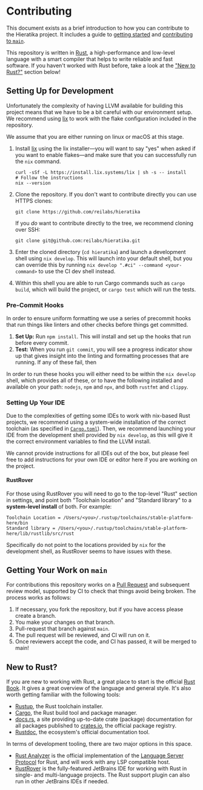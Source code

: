 # Contributing

This document exists as a brief introduction to how you can contribute to the Hieratika project. It
includes a guide to [getting started](#setting-up-for-development) and
[contributing to `main`](#getting-your-work-on-main).

This repository is written in [Rust](https://www.rust-lang.org), a high-performance and low-level
language with a smart compiler that helps to write reliable and fast software. If you haven't worked
with Rust before, take a look at the ["New to Rust?"](#new-to-rust) section below!

## Setting Up for Development

Unfortunately the complexity of having LLVM available for building this project means that we have
to be a bit careful with our environment setup. We recommend using [lix](https://lix.systems) to
work with the flake configuration included in the repository.

We assume that you are either running on linux or macOS at this stage.

1. Install [lix](https://lix.systems/install/) using the lix installer—you will want to say "yes"
   when asked if you want to enable flakes—and make sure that you can successfully run the `nix`
   command.

   ```shell
   curl -sSf -L https://install.lix.systems/lix | sh -s -- install
   # Follow the instructions
   nix --version
   ```

2. Clone the repository. If you don't want to contribute directly you can use HTTPS clones:

   ```shell
   git clone https://github.com/reilabs/hieratika
   ```

   If you _do_ want to contribute directly to the tree, we recommend cloning over SSH:

   ```shell
   git clone git@github.com:reilabs/hieratika.git
   ```

3. Enter the cloned directory (`cd hieratika`) and launch a development shell using `nix develop`.
   This will launch into your default shell, but you can override this by running
   `nix develop ".#ci" --command <your-command>` to use the CI dev shell instead.

4. Within this shell you are able to run Cargo commands such as `cargo build`, which will build the
   project, or `cargo test` which will run the tests.

### Pre-Commit Hooks

In order to ensure uniform formatting we use a series of precommit hooks that run things like
linters and other checks before things get committed.

1. **Set Up:** Run `npm install`. This will install and set up the hooks that run before every
   commit.
2. **Test:** When you run `git commit`, you will see a progress indicator show up that gives insight
   into the linting and formatting processes that are running. If any of these fail, then

In order to run these hooks you will either need to be within the `nix develop` shell, which
provides all of these, or to have the following installed and available on your path: `nodejs`,
`npm` and `npx`, and both `rustfmt` and `clippy`.

### Setting Up Your IDE

Due to the complexities of getting some IDEs to work with nix-based Rust projects, we recommend
using a system-wide installation of the correct toolchain (as specified in
[`Cargo.toml`](../crates/compiler/Cargo.toml)). Then, we recommend launching your IDE from the
development shell provided by `nix develop`, as this will give it the correct environment variables
to find the LLVM install.

We cannot provide instructions for all IDEs out of the box, but please feel free to add instructions
for your own IDE or editor here if you are working on the project.

#### RustRover

For those using RustRover you will need to go to the top-level "Rust" section in settings, and point
both "Toolchain location" and "Standard library" to a **system-level install** of both. For example:

```text
Toolchain Location = /Users/<you>/.rustup/toolchains/stable-platform-here/bin
Standard library = /Users/<you>/.rustup/toolchains/stable-platform-here/lib/rustlib/src/rust
```

Specifically do not point to the locations provided by `nix` for the development shell, as RustRover
seems to have issues with these.

## Getting Your Work on `main`

For contributions this repository works on a
[Pull Request](https://github.com/reilabs/hieratika/pulls) and subsequent review model, supported by
CI to check that things avoid being broken. The process works as follows:

1. If necessary, you fork the repository, but if you have access please create a branch.
2. You make your changes on that branch.
3. Pull-request that branch against `main`.
4. The pull request will be reviewed, and CI will run on it.
5. Once reviewers accept the code, and CI has passed, it will be merged to main!

## New to Rust?

If you are new to working with Rust, a great place to start is the official
[Rust Book](https://doc.rust-lang.org/book/). It gives a great overview of the language and general
style. It's also worth getting familiar with the following tools:

- [Rustup](https://rustup.rs), the Rust toolchain installer.
- [Cargo](https://doc.rust-lang.org/cargo/), the Rust build tool and package manager.
- [docs.rs](https://docs.rs), a site providing up-to-date crate (package) documentation for all
  packages published to [crates.io](https://crates.io), the official package registry.
- [Rustdoc](https://doc.rust-lang.org/rustdoc/index.html), the ecosystem's official documentation
  tool.

In terms of development tooling, there are two major options in this space.

- [Rust Analyzer](https://rust-analyzer.github.io) is the official implementation of the
  [Language Server Protocol](https://microsoft.github.io/language-server-protocol/) for Rust, and
  will work with any LSP compatible host.
- [RustRover](https://www.jetbrains.com/rust/) is the fully-featured JetBrains IDE for working with
  Rust in single- and multi-language projects. The Rust support plugin can also run in other
  JetBrains IDEs if needed.
